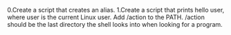 0.Create a script that creates an alias.
1.Create a script that prints hello user, where user is the current Linux user.
Add /action to the PATH. /action should be the last directory the shell looks into when looking for a program.
